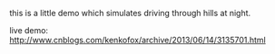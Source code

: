 this is a little demo which simulates driving through hills at night.


live demo: http://www.cnblogs.com/kenkofox/archive/2013/06/14/3135701.html